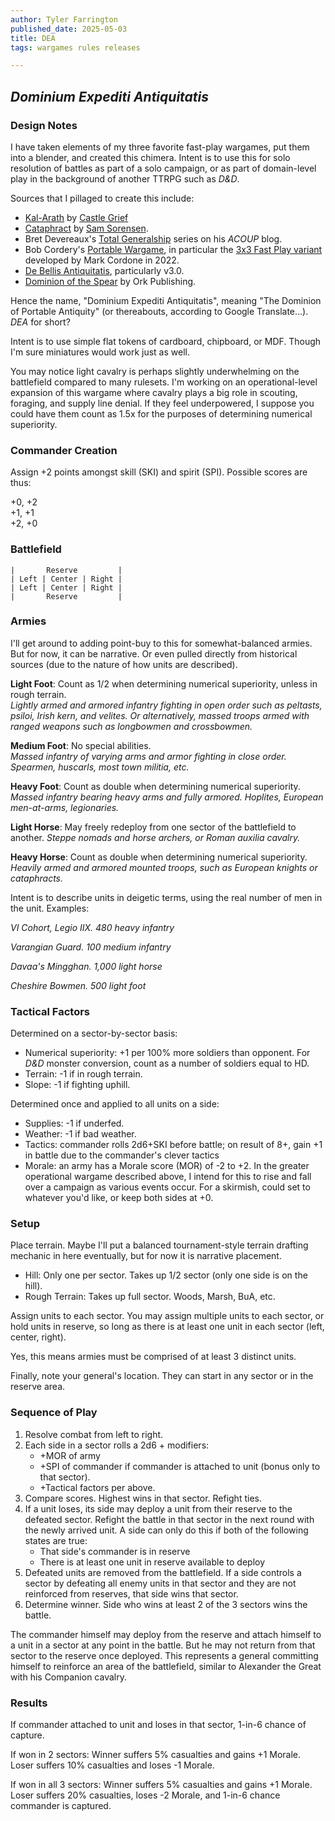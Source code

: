 ```yaml
---
author: Tyler Farrington
published_date: 2025-05-03
title: DEA
tags: wargames rules releases

---
```


## *Dominium Expediti Antiquitatis* 

### Design Notes

I have taken elements of my three favorite fast-play wargames, put them into a blender, and created this chimera. Intent is to use this for solo resolution of battles as part of a solo campaign, or as part of domain-level play in the background of another TTRPG such as *D&D*.

Sources that I pillaged to create this include:

- [Kal-Arath](https://castlegrief.itch.io/kal-arath) by [Castle Grief](https://castlegrief.substack.com/)
- [Cataphract](https://docs.google.com/document/d/1iKPvuuBMyDo4imzIbZiVTIvr_s2XJb7PZzuJ123Tg5Y/edit?usp=sharing) by [Sam Sorensen](https://samsorensen.blot.im/).
- Bret Devereaux's [Total Generalship](https://acoup.blog/2022/05/27/collections-total-generalship-commanding-pre-modern-armies-part-i-reports/) series on his *ACOUP* blog.
- Bob Cordery's [Portable Wargame](http://wargamingmiscellany.blogspot.com/p/blog-page.html), in particular the [3x3 Fast Play variant](https://www.facebook.com/groups/1834456900102155/permalink/3099117333636099/) developed by Mark Cordone in 2022.
- [De Bellis Antiquitatis](https://boardgamegeek.com/boardgame/299/de-bellis-antiquitatis-quick-play-wargame-rules-wi), particularly v3.0.
- [Dominion of the Spear](https://www.wargamevault.com/product/507147/Dominion-of-the-Spear) by Ork Publishing. 

Hence the name, "Dominium Expediti Antiquitatis", meaning "The Dominion of Portable Antiquity" (or thereabouts, according to Google Translate...). *DEA* for short?

Intent is to use simple flat tokens of cardboard, chipboard, or MDF. Though I'm sure miniatures would work just as well.

You may notice light cavalry is perhaps slightly underwhelming on the battlefield compared to many rulesets. I'm working on an operational-level expansion of this wargame where cavalry plays a big role in scouting, foraging, and supply line denial. If they feel underpowered, I suppose you could have them count as 1.5x for the purposes of determining numerical superiority.

### Commander Creation

Assign +2 points amongst skill (SKI) and spirit (SPI). Possible scores are thus:

+0, +2  
+1, +1  
+2, +0

### Battlefield

```
|	    Reserve		    |
| Left | Center | Right |
| Left | Center | Right |
|	    Reserve		    |
```

### Armies

I'll get around to adding point-buy to this for somewhat-balanced armies. But for now, it can be narrative. Or even pulled directly from historical sources (due to the nature of how units are described).

**Light Foot**: Count as 1/2 when determining numerical superiority, unless in rough terrain.  
*Lightly armed and armored infantry fighting in open order such as peltasts, psiloi, Irish kern, and velites. Or alternatively, massed troops armed with ranged weapons such as longbowmen and crossbowmen.*

**Medium Foot**: No special abilities.     
*Massed infantry of varying arms and armor fighting in close order. Spearmen, huscarls, most town militia, etc.*

**Heavy Foot**: Count as double when determining numerical superiority.  
*Massed infantry bearing heavy arms and fully armored. Hoplites, European men-at-arms, legionaries.*

**Light Horse**: May freely redeploy from one sector of the battlefield to another.
*Steppe nomads and horse archers, or Roman auxilia cavalry.* 

**Heavy Horse**: Count as double when determining numerical superiority.  
*Heavily armed and armored mounted troops, such as European knights or cataphracts.*   

Intent is to describe units in deigetic terms, using the real number of men in the unit. Examples:

*VI Cohort, Legio IIX. 480 heavy infantry*

*Varangian Guard. 100 medium infantry*

*Davaa's Mingghan. 1,000 light horse*

*Cheshire Bowmen. 500 light foot*

### Tactical Factors

Determined on a sector-by-sector basis:

- Numerical superiority: +1 per 100% more soldiers than opponent. For *D&D* monster conversion, count as a number of soldiers equal to HD.
- Terrain: -1 if in rough terrain.
- Slope: -1 if fighting uphill.

Determined once and applied to all units on a side:

- Supplies: -1 if underfed.
- Weather: -1 if bad weather.
- Tactics: commander rolls 2d6+SKI before battle; on result of 8+, gain +1 in battle due to the commander's clever tactics
- Morale: an army has a Morale score (MOR) of -2 to +2. In the greater operational wargame described above, I intend for this to rise and fall over a campaign as various events occur. For a skirmish, could set to whatever you'd like, or keep both sides at +0.

### Setup

Place terrain. Maybe I'll put a balanced tournament-style terrain drafting mechanic in here eventually, but for now it is narrative placement.  

- Hill: Only one per sector. Takes up 1/2 sector (only one side is on the hill).
- Rough Terrain: Takes up full sector. Woods, Marsh, BuA, etc.

Assign units to each sector. You may assign multiple units to each sector, or hold units in reserve, so long as there is at least one unit in each sector (left, center, right).

Yes, this means armies must be comprised of at least 3 distinct units. 

Finally, note your general's location. They can start in any sector or in the reserve area.

### Sequence of Play

1. Resolve combat from left to right.
2. Each side in a sector rolls a 2d6 + modifiers:
    - +MOR of army
    - +SPI of commander if commander is attached to unit (bonus only to that sector).
    - +Tactical factors per above.
3. Compare scores. Highest wins in that sector. Refight ties.
4. If a unit loses, its side may deploy a unit from their reserve to the defeated sector. Refight the battle in that sector in the next round with the newly arrived unit. A side can only do this if both of the following states are true:
    - That side's commander is in reserve
    - There is at least one unit in reserve available to deploy
5. Defeated units are removed from the battlefield. If a side controls a sector by defeating all enemy units in that sector and they are not reinforced from reserves, that side wins that sector.
6. Determine winner. Side who wins at least 2 of the 3 sectors wins the battle. 

The commander himself may deploy from the reserve and attach himself to a unit in a sector at any point in the battle. But he may not return from that sector to the reserve once deployed. This represents a general committing himself to reinforce an area of the battlefield, similar to Alexander the Great with his Companion cavalry.

### Results

If commander attached to unit and loses in that sector, 1-in-6 chance of capture.

If won in 2 sectors: Winner suffers 5% casualties and gains +1 Morale. Loser suffers 10% casualties and loses -1 Morale.

If won in all 3 sectors: Winner suffers 5% casualties and gains +1 Morale. Loser suffers 20% casualties, loses -2 Morale, and 1-in-6 chance commander is captured.

